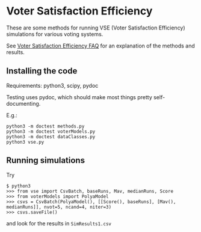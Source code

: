 # Voter Satisfaction Efficiency

These are some methods for running VSE (Voter Satisfaction Efficiency)
simulations for various voting systems.

See [Voter Satisfaction Efficiency FAQ](http://electionscience.github.io/vse-sim/) for an explanation of the methods and results.

## Installing the code

Requirements: python3, scipy, pydoc

Testing uses pydoc, which should make most things pretty self-documenting.

E.g.:

    python3 -m doctest methods.py
    python3 -m doctest voterModels.py
    python3 -m doctest dataClasses.py
    python3 vse.py

## Running simulations

Try

    $ python3
    >>> from vse import CsvBatch, baseRuns, Mav, medianRuns, Score
    >>> from voterModels import PolyaModel
    >>> csvs = CsvBatch(PolyaModel(), [[Score(), baseRuns], [Mav(), medianRuns]], nvot=5, ncand=4, niter=3)
    >>> csvs.saveFile()

and look for the results in `SimResults1.csv`
